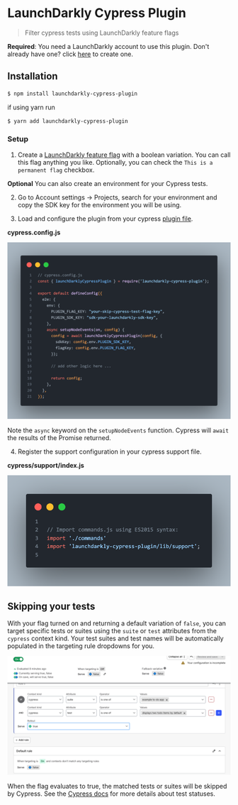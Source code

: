# LaunchDarkly Cypress Plugin

> Filter cypress tests using LaunchDarkly feature flags

**Required**: You need a LaunchDarkly account to use this plugin. Don't already have one? click [here](https://app.launchdarkly.com) to create one.

## Installation

```bash
$ npm install launchdarkly-cypress-plugin
```

if using yarn run

```bash
$ yarn add launchdarkly-cypress-plugin
```

### Setup

1. Create a [LaunchDarkly feature flag](https://docs.launchdarkly.com/guides/best-practices/creating-flags) with a boolean variation. You can call this flag anything you like. Optionally, you can check the `This is a permanent flag` checkbox.

**Optional** You can also create an environment for your Cypress tests.

2. Go to Account settings -> Projects, search for your environment and copy the SDK key for the environment you will be using.

3. Load and configure the plugin from your cypress [plugin file](https://on.cypress.io/writing-and-organizing-tests#Plugins-file).

**cypress.config.js**

![Plugin Configuration](./images/plugin-setup.png)

Note the `async` keyword on the `setupNodeEvents` function. Cypress will `await` the results of the Promise returned.

4. Register the support configuration in your cypress support file.

**cypress/support/index.js**

![Support Configuration](./images/support-setup.png)

## Skipping your tests

With your flag turned on and returning a default variation of `false`, you can target specific tests or suites using the `suite` or `test` attributes from the `cypress` context kind. Your test suites and test names will be automatically populated in the targeting rule dropdowns for you.

![Flag Configuration](./images/flag-config.png)

When the flag evaluates to true, the matched tests or suites will be skipped by Cypress. See the [Cypress docs](https://docs.cypress.io/guides/core-concepts/writing-and-organizing-tests#Test-statuses) for more details about test statuses.
